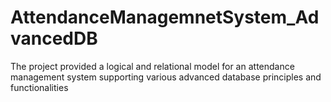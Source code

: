 # AttendanceManagemnetSystem_AdvancedDB
The project provided a logical and relational model for an attendance management system supporting various advanced database principles and functionalities
